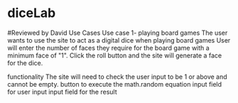 # diceLab
#Reviewed by David
Use Cases
Use case 1- playing board games
The user wants to use the site to act as a digital dice when playing board games
User will enter the number of faces they require for the board game with a minimum face of "1". Click the roll button and the site will generate a face for the dice.

functionality
The site will need to check the user input to be 1 or above and cannot be empty.
button to execute the math.random equation
input field for user input
input field for the result

